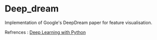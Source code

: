 # Deep_dream
Implementation of Google's DeepDream paper for feature visualisation.

Refrences : [Deep Learning with Python](https://www.manning.com/books/deep-learning-with-python?a_aid=keras&a_bid=76564dff)

